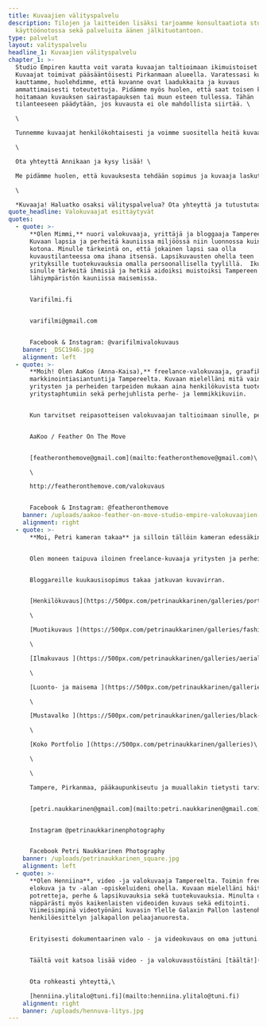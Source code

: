 ```yaml
---
title: Kuvaajien välityspalvelu
description: Tilojen ja laitteiden lisäksi tarjoamme konsultaatiota studion
  käyttöönotossa sekä palveluita äänen jälkituotantoon.
type: palvelut
layout: valityspalvelu
headline_1: Kuvaajien välityspalvelu
chapter_1: >-
  Studio Empiren kautta voit varata kuvaajan taltioimaan ikimuistoiset hetket.
  Kuvaajat toimivat pääsääntöisesti Pirkanmaan alueella. Varatessasi kuvaajan
  kauttamme, huolehdimme, että kuvanne ovat laadukkaita ja kuvaus
  ammattimaisesti toteutettuja. Pidämme myös huolen, että saat toisen kuvaajan
  hoitamaan kuvauksen sairastapauksen tai muun esteen tullessa. Tähän
  tilanteeseen päädytään, jos kuvausta ei ole mahdollista siirtää. \

  \

  Tunnemme kuvaajat henkilökohtaisesti ja voimme suositella heitä kuvaamaan myös teidän yrityskuvat, henkilöstökuvat, potretit, miljöökuvaukset sekä tapahtumakuvaukset. \

  \

  Ota yhteyttä Annikaan ja kysy lisää! \

  Me pidämme huolen, että kuvauksesta tehdään sopimus ja kuvaaja laskuttaa kuvauksen asianmukaisesti.\

  \

  *Kuvaaja! Haluatko osaksi välityspalvelua? Ota yhteyttä ja tutustutaan!*
quote_headline: Valokuvaajat esittäytyvät
quotes:
  - quote: >-
      **Olen Mimmi,** nuori valokuvaaja, yrittäjä ja bloggaaja Tampereelta.
      Kuvaan lapsia ja perheitä kauniissa miljöössä niin luonnossa kuin perheen
      kotona. Minulle tärkeintä on, että jokainen lapsi saa olla
      kuvaustilanteessa oma ihana itsensä. Lapsikuvausten ohella teen
      yrityksille tuotekuvauksia omalla persoonallisella tyylillä.  Ikuistetaan
      sinulle tärkeitä ihmisiä ja hetkiä aidoiksi muistoiksi Tampereen ja
      lähiympäristön kauniissa maisemissa.


      Varifilmi.fi


      varifilmi@gmail.com


      Facebook & Instagram: @varifilmivalokuvaus
    banner: _DSC1946.jpg
    alignment: left
  - quote: >-
      **Moih! Olen AaKoo (Anna-Kaisa),** freelance-valokuvaaja, graafikko,
      markkinointiasiantuntija Tampereelta. Kuvaan mielelläni mitä vain
      yritysten ja perheiden tarpeiden mukaan aina henkilökuvista tuotekuviin ja
      yritystaphtumiin sekä perhejuhlista perhe- ja lemmikkikuviin.


      Kun tarvitset reipasotteisen valokuvaajan taltioimaan sinulle, perheellesi tai yrityksellesi tärkeät hetket ja henkilöt Tampereen seudulla, ota yhteyttä!


      AaKoo / Feather On The Move


      [featheronthemove@gmail.com](mailto:featheronthemove@gmail.com)\

      \

      http://featheronthemove.com/valokuvaus


      Facebook & Instagram: @featheronthemove
    banner: /uploads/aakoo-feather-on-move-studio-empire-valokuvaajien-valityspalvelu-valokuvaajatampere.jpg
    alignment: right
  - quote: >-
      **Moi, Petri kameran takaa** ja silloin tällöin kameran edessäkin :)


      Olen moneen taipuva iloinen freelance-kuvaaja yritysten ja perheiden tarpeisiin studio- tai miljöökuvauksissa. Ominta intohimoa henkilö-, muoti-, mainos- ja luontokuvaus kaikkine mielenkiintoisine variaatioineen sekä yhdistelmineen.


      Bloggareille kuukausisopimus takaa jatkuvan kuvavirran.


      [Henkilökuvaus](https://500px.com/petrinaukkarinen/galleries/portrait-photography)\

      \

      [Muotikuvaus ](https://500px.com/petrinaukkarinen/galleries/fashion)\

      \

      [Ilmakuvaus ](https://500px.com/petrinaukkarinen/galleries/aerial-photography)\

      \

      [Luonto- ja maisema ](https://500px.com/petrinaukkarinen/galleries/nature)\

      \

      [Mustavalko ](https://500px.com/petrinaukkarinen/galleries/black-and-white)\

      \

      [Koko Portfolio ](https://500px.com/petrinaukkarinen/galleries)\

      \

      \

      Tampere, Pirkanmaa, pääkaupunkiseutu ja muuallakin tietysti tarvittaessa!


      [petri.naukkarinen@gmail.com](mailto:petri.naukkarinen@gmail.com)


      Instagram @petrinaukkarinenphotography


      Facebook Petri Naukkarinen Photography
    banner: /uploads/petrinaukkarinen_square.jpg
    alignment: left
  - quote: >-
      **Olen Henniina**, video -ja valokuvaaja Tampereelta. Toimin freelancerina
      elokuva ja tv -alan -opiskeluideni ohella. Kuvaan mielelläni häitä,
      potretteja, perhe & lapsikuvauksia sekä tuotekuvauksia. Minulta onnistuu
      näppärästi myös kaikenlaisten videoiden kuvaus sekä editointi.
      Viimeisimpinä videotyönäni kuvasin Ylelle Galaxin Pallon lastenohjelmaan
      henkilöesittelyn jalkapallon pelaajanuoresta.


      Erityisesti dokumentaarinen valo - ja videokuvaus on oma juttuni. Rakastan valon ja varjojen kontrastia, pehmeyttä ja luonnon tarjoamaa kaunista miljöötä kuville. Nyt kesällä perhe - ja lapsikuvaukset onnistuvatkin hyvin kauniissa ja kukkivassa luonnossa.


      Täältä voit katsoa lisää video - ja valokuvaustöistäni [täältä!](https://henniinaylitalo.​wixsite.com/portfolio)


      Ota rohkeasti yhteyttä,\

      [henniina.ylitalo@tuni.fi](mailto:henniina.ylitalo@tuni.fi)
    alignment: right
    banner: /uploads/hennuva-litys.jpg
---
```

